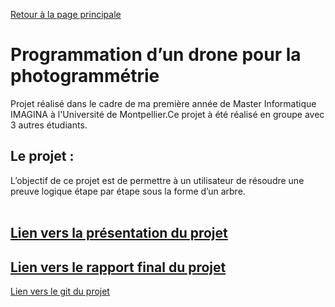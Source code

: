 [Retour à la page principale](https://andrequentin.github.io/)


# Programmation d’un drone pour la photogrammétrie

Projet réalisé dans le cadre de ma première année de Master Informatique IMAGINA à l'Université de Montpellier.Ce projet à été réalisé en groupe avec 3 autres étudiants.

<h2>Le projet : </h2>
L’objectif de ce projet est de permettre à un utilisateur de résoudre une preuve logique
étape par étape sous la forme d’un arbre.
<br><br>

[Lien vers la présentation du projet ](/pdf/PresentationDrone.pdf)
---
[Lien vers le rapport final du projet ](/pdf/RapportDrone.pdf)
---
[Lien vers le git du projet ](https://github.com/andrequentin/TER_QBEP)
